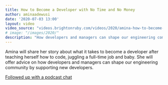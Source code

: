 ```yaml
---
title: How to Become a Developer with No Time and No Money
author: aminaadewusi
date: '2020-07-03 13:00'
layout: video
video_source: "videos.brightonruby.com/videos/2020/amina-how-to-become-a-developer-with-no-time-and-no-money.mp4"
# image: "/images/2020/"
description: "How developers and managers can shape our engineering community by supporting new developers"
---
```


Amina will share her story about what it takes to become a developer after teaching herself how to code, juggling a full-time job and baby. She will offer advice on how developers and managers can shape our engineering community by supporting new developers.

[Followed up with a podcast chat](https://madeofpeoplepodcast.com/s01e06-amina-adewusi/)